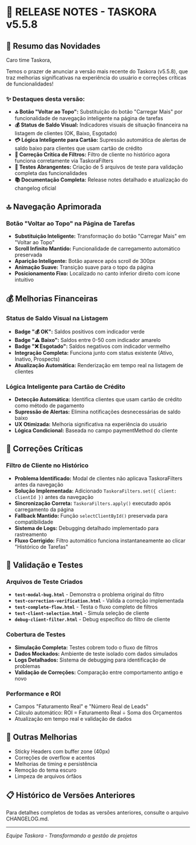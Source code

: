 # 🚀 RELEASE NOTES - TASKORA v5.5.8

## 📣 Resumo das Novidades

Caro time Taskora,

Temos o prazer de anunciar a versão mais recente do Taskora (v5.5.8), que traz melhorias significativas na experiência do usuário e correções críticas de funcionalidades!

### ✨ Destaques desta versão:

- **🔝 Botão "Voltar ao Topo":** Substituição do botão "Carregar Mais" por funcionalidade de navegação inteligente na página de tarefas
- **💰 Status de Saldo Visual:** Indicadores visuais de situação financeira na listagem de clientes (OK, Baixo, Esgotado)
- **💳 Lógica Inteligente para Cartão:** Supressão automática de alertas de saldo baixo para clientes que usam cartão de crédito
- **🔧 Correção Crítica de Filtros:** Filtro de cliente no histórico agora funciona corretamente via TaskoraFilters
- **🧪 Testes Abrangentes:** Criação de 5 arquivos de teste para validação completa das funcionalidades
- **📚 Documentação Completa:** Release notes detalhado e atualização do changelog oficial

## 🔝 Navegação Aprimorada

### Botão "Voltar ao Topo" na Página de Tarefas
- **Substituição Inteligente:** Transformação do botão "Carregar Mais" em "Voltar ao Topo"
- **Scroll Infinito Mantido:** Funcionalidade de carregamento automático preservada
- **Aparição Inteligente:** Botão aparece após scroll de 300px
- **Animação Suave:** Transição suave para o topo da página
- **Posicionamento Fixo:** Localizado no canto inferior direito com ícone intuitivo

## 💰 Melhorias Financeiras

### Status de Saldo Visual na Listagem
- **Badge "💰 OK":** Saldos positivos com indicador verde
- **Badge "⚠️ Baixo":** Saldos entre 0-50 com indicador amarelo
- **Badge "❌ Esgotado":** Saldos negativos com indicador vermelho
- **Integração Completa:** Funciona junto com status existente (Ativo, Inativo, Prospects)
- **Atualização Automática:** Renderização em tempo real na listagem de clientes

### Lógica Inteligente para Cartão de Crédito
- **Detecção Automática:** Identifica clientes que usam cartão de crédito como método de pagamento
- **Supressão de Alertas:** Elimina notificações desnecessárias de saldo baixo
- **UX Otimizada:** Melhoria significativa na experiência do usuário
- **Lógica Condicional:** Baseada no campo paymentMethod do cliente

## 🔧 Correções Críticas

### Filtro de Cliente no Histórico
- **Problema Identificado:** Modal de clientes não aplicava TaskoraFilters antes da navegação
- **Solução Implementada:** Adicionado `TaskoraFilters.set({ client: clientId })` antes da navegação
- **Sincronização Correta:** `TaskoraFilters.apply()` executado após carregamento da página
- **Fallback Mantido:** Função `selectClientById()` preservada para compatibilidade
- **Sistema de Logs:** Debugging detalhado implementado para rastreamento
- **Fluxo Corrigido:** Filtro automático funciona instantaneamente ao clicar "Histórico de Tarefas"

## 🧪 Validação e Testes

### Arquivos de Teste Criados
- **`test-modal-bug.html`** - Demonstra o problema original do filtro
- **`test-correction-verification.html`** - Valida a correção implementada
- **`test-complete-flow.html`** - Testa o fluxo completo de filtros
- **`test-client-selection.html`** - Simula seleção de cliente
- **`debug-client-filter.html`** - Debug específico do filtro de cliente

### Cobertura de Testes
- **Simulação Completa:** Testes cobrem todo o fluxo de filtros
- **Dados Mockados:** Ambiente de teste isolado com dados simulados
- **Logs Detalhados:** Sistema de debugging para identificação de problemas
- **Validação de Correções:** Comparação entre comportamento antigo e novo

### Performance e ROI
- Campos "Faturamento Real" e "Número Real de Leads"
- Cálculo automático: ROI = Faturamento Real ÷ Soma dos Orçamentos
- Atualização em tempo real e validação de dados

## 🧩 Outras Melhorias

- Sticky Headers com buffer zone (40px)
- Correções de overflow e acentos
- Melhorias de timing e persistência
- Remoção do tema escuro
- Limpeza de arquivos órfãos

## 📋 Histórico de Versões Anteriores

Para detalhes completos de todas as versões anteriores, consulte o arquivo CHANGELOG.md.

---

*Equipe Taskora - Transformando a gestão de projetos*